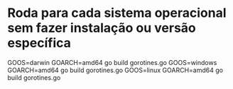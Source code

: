# Roda para cada sistema operacional sem fazer instalação ou versão específica

GOOS=darwin GOARCH=amd64 go build gorotines.go
GOOS=windows GOARCH=amd64 go build gorotines.go
GOOS=linux GOARCH=amd64 go build gorotines.go